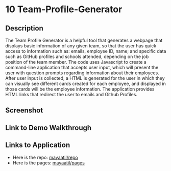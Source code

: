 # 10 Team-Profile-Generator

## Description

The Team Profile Generator is a helpful tool that generates a webpage that displays basic information of any given team, so that the user has quick access to information such as: emails, employee ID, name; and specific data such as GitHub profiles and schools attended, depending on the job position of the team member. The code uses Javascript to create a command-line application that accepts user input, which will present the user with question prompts regarding information about their employees. After user input is collected, a HTML is generated for the user in which they can visually see different cards created for each employee, and displayed in those cards will be the employee information. The application provides HTML links that redirect the user to emails and Github Profiles.

## Screenshot

## Link to Demo Walkthrough

## Links to Application

- Here is the repo: [mayaatil/repo](https://github.com/mayaatil/Team-Profile-Generator)
- Here is the pages: [mayaatil/pages](https://mayaatil.github.io/Team-Profile-Generator/)
